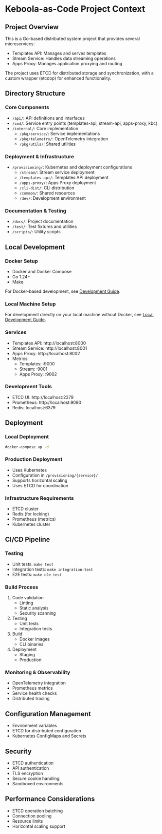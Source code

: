 # Keboola-as-Code Project Context

## Project Overview
This is a Go-based distributed system project that provides several microservices:
- Templates API: Manages and serves templates
- Stream Service: Handles data streaming operations
- Apps Proxy: Manages application proxying and routing

The project uses ETCD for distributed storage and synchronization, with a custom wrapper (etcdop) for enhanced functionality.

## Directory Structure

### Core Components
- `/api/`: API definitions and interfaces
- `/cmd/`: Service entry points (templates-api, stream-api, apps-proxy, kbc)
- `/internal/`: Core implementation
  - `/pkg/service/`: Service implementations
  - `/pkg/telemetry/`: OpenTelemetry integration
  - `/pkg/utils/`: Shared utilities

### Deployment & Infrastructure
- `/provisioning/`: Kubernetes and deployment configurations
  - `/stream/`: Stream service deployment
  - `/templates-api/`: Templates API deployment
  - `/apps-proxy/`: Apps Proxy deployment
  - `/cli-dist/`: CLI distribution
  - `/common/`: Shared resources
  - `/dev/`: Development environment

### Documentation & Testing
- `/docs/`: Project documentation
- `/test/`: Test fixtures and utilities
- `/scripts/`: Utility scripts

## Local Development

### Docker Setup
- Docker and Docker Compose
- Go 1.24+
- Make

For Docker-based development, see [Development Guide](docs/development.md).

### Local Machine Setup
For development directly on your local machine without Docker, see [Local Development Guide](docs/local_development.md).

### Services
- Templates API: http://localhost:8000
- Stream Service: http://localhost:8001
- Apps Proxy: http://localhost:8002
- Metrics:
  - Templates: :9000
  - Stream: :9001
  - Apps Proxy: :9002

### Development Tools
- ETCD UI: http://localhost:2379
- Prometheus: http://localhost:9090
- Redis: localhost:6379

## Deployment

### Local Deployment
```bash
docker-compose up -d
```

### Production Deployment
- Uses Kubernetes
- Configuration in `/provisioning/{service}/`
- Supports horizontal scaling
- Uses ETCD for coordination

### Infrastructure Requirements
- ETCD cluster
- Redis (for locking)
- Prometheus (metrics)
- Kubernetes cluster

## CI/CD Pipeline

### Testing
- Unit tests: `make test`
- Integration tests: `make integration-test`
- E2E tests: `make e2e-test`

### Build Process
1. Code validation
   - Linting
   - Static analysis
   - Security scanning
2. Testing
   - Unit tests
   - Integration tests
3. Build
   - Docker images
   - CLI binaries
4. Deployment
   - Staging
   - Production

### Monitoring & Observability
- OpenTelemetry integration
- Prometheus metrics
- Service health checks
- Distributed tracing

## Configuration Management
- Environment variables
- ETCD for distributed configuration
- Kubernetes ConfigMaps and Secrets

## Security
- ETCD authentication
- API authentication
- TLS encryption
- Secure cookie handling
- Sandboxed environments

## Performance Considerations
- ETCD operation batching
- Connection pooling
- Resource limits
- Horizontal scaling support 
